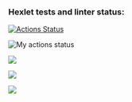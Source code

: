 ### Hexlet tests and linter status:
[![Actions Status](https://github.com/oxtnpi/frontend-project-lvl1/workflows/hexlet-check/badge.svg)](https://github.com/oxtnpi/frontend-project-lvl1/actions)

![My actions status](https://github.com/oxtnpi/frontend-project-lvl1/actions/workflows/github-actions-demo.yml/badge.svg)

<a href="https://codeclimate.com/github/codeclimate/codeclimate/maintainability"><img src="https://api.codeclimate.com/v1/badges/a99a88d28ad37a79dbf6/maintainability" /></a>

<a href="https://asciinema.org/a/wjXCItVVDpA5zhxrzXNt1Ue8r" target="_blank"><img src="https://asciinema.org/a/wjXCItVVDpA5zhxrzXNt1Ue8r.svg" /></a>

<a href="https://asciinema.org/a/2VAUbhxb3R8JlbeyfCvvuFbY1" target="_blank"><img src="https://asciinema.org/a/2VAUbhxb3R8JlbeyfCvvuFbY1.svg" /></a>

